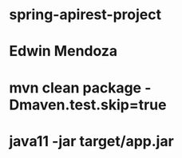 # spring-apirest-project
# Edwin Mendoza
# mvn clean package -Dmaven.test.skip=true
# java11 -jar target/app.jar